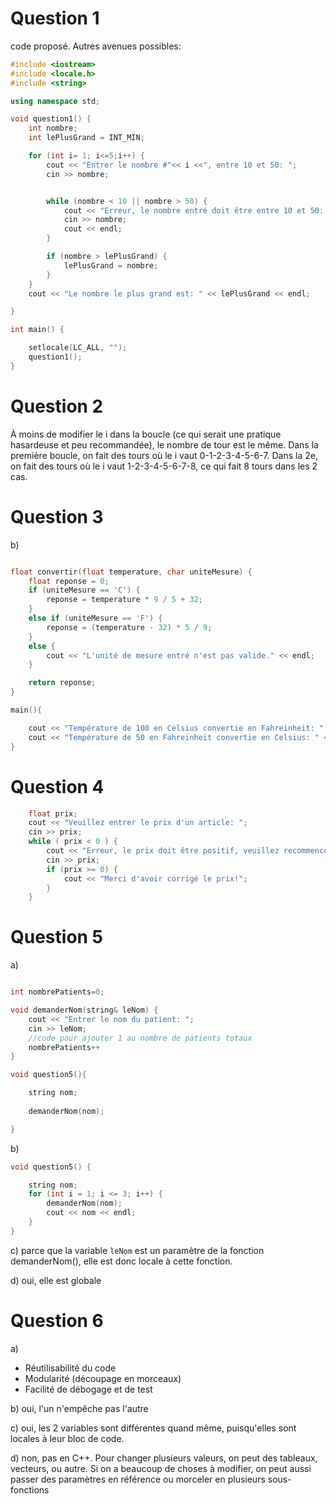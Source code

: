 # Question 1


code proposé. Autres avenues possibles:

```cpp
#include <iostream>
#include <locale.h>
#include <string>

using namespace std;

void question1() {
	int nombre;
	int lePlusGrand = INT_MIN;

	for (int i= 1; i<=5;i++) {
		cout << "Entrer le nombre #"<< i <<", entre 10 et 50: ";
		cin >> nombre;


		while (nombre < 10 || nombre > 50) {
			cout << "Erreur, le nombre entré doit être entre 10 et 50: ";
			cin >> nombre;
			cout << endl;
		}

		if (nombre > lePlusGrand) {
			lePlusGrand = nombre;
		}
	}
	cout << "Le nombre le plus grand est: " << lePlusGrand << endl;

}

int main() {

	setlocale(LC_ALL, "");
	question1();
}

```

# Question 2

À moins de modifier le i dans la boucle (ce qui serait une pratique hasardeuse et peu recommandée), le nombre de tour est le même. Dans la première boucle, on fait des tours où le i vaut 0-1-2-3-4-5-6-7. Dans la 2e, on fait des tours où le i vaut 1-2-3-4-5-6-7-8, ce qui fait 8 tours dans les 2 cas.

# Question 3
b)

```cpp

float convertir(float temperature, char uniteMesure) {
	float reponse = 0;
	if (uniteMesure == 'C') {
		reponse = temperature * 9 / 5 + 32;
	}
	else if (uniteMesure == 'F') {
		reponse = (temperature - 32) * 5 / 9;
	}
	else {
		cout << "L'unité de mesure entré n'est pas valide." << endl;
	}

	return reponse;
}

main(){

	cout << "Température de 100 en Celsius convertie en Fahreinheit: " << convertir(100, 'C') << "Fahreinheit"<< endl;
	cout << "Température de 50 en Fahreinheit convertie en Celsius: " << convertir(50, 'F') << "Celsius" << endl;
}
```

# Question 4

```cpp
	float prix;
	cout << "Veuillez entrer le prix d'un article: ";
	cin >> prix;
	while ( prix < 0 ) {
		cout << "Erreur, le prix doit être positif, veuillez recommencer:";
		cin >> prix;
		if (prix >= 0) {
			cout << "Merci d'avoir corrigé le prix!";
		}
	}
```

# Question 5

a)
```cpp

int nombrePatients=0;

void demanderNom(string& leNom) {
	cout << "Entrer le nom du patient: ";
	cin >> leNom;
    //code pour ajouter 1 au nombre de patients totaux
    nombrePatients++
}

void question5(){

    string nom;
    
    demanderNom(nom);

}
```

b)

```cpp
void question5() {

	string nom;
	for (int i = 1; i <= 3; i++) {
		demanderNom(nom);
		cout << nom << endl;
	}
}
```

c) parce que la variable `leNom` est un paramètre de la fonction demanderNom(), elle est donc locale à cette fonction.

d) oui, elle est globale

# Question 6
a) 
- Réutilisabilité du code
- Modularité (découpage en morceaux)
- Facilité de débogage et de test

b) oui, l'un n'empêche pas l'autre

c) oui, les 2 variables sont différentes quand même, puisqu'elles sont locales à leur bloc de code.

d) non, pas en C++. Pour changer plusieurs valeurs, on peut des tableaux, vecteurs, ou autre. Si on a beaucoup de choses à modifier, on peut aussi passer des paramètres en référence ou morceler en plusieurs sous-fonctions



